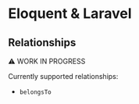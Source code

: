 # Eloquent & Laravel
## Relationships

⚠️ WORK IN PROGRESS

Currently supported relationships:
* `belongsTo` 
